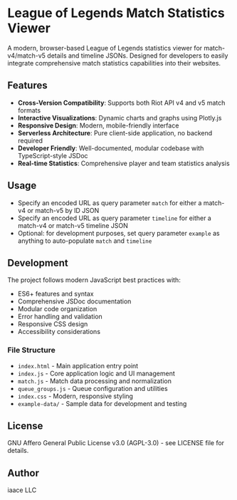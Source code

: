 # League of Legends Match Statistics Viewer

A modern, browser-based League of Legends statistics viewer for match-v4/match-v5 details and timeline JSONs. Designed for developers to easily integrate comprehensive match statistics capabilities into their websites.

## Features

- **Cross-Version Compatibility**: Supports both Riot API v4 and v5 match formats
- **Interactive Visualizations**: Dynamic charts and graphs using Plotly.js
- **Responsive Design**: Modern, mobile-friendly interface
- **Serverless Architecture**: Pure client-side application, no backend required
- **Developer Friendly**: Well-documented, modular codebase with TypeScript-style JSDoc
- **Real-time Statistics**: Comprehensive player and team statistics analysis

## Usage

- Specify an encoded URL as query parameter `match` for either a match-v4 or match-v5 by ID JSON
- Specify an encoded URL as query parameter `timeline` for either a match-v4 or match-v5 timeline JSON
- Optional: for development purposes, set query parameter `example` as anything to auto-populate `match` and `timeline`

## Development

The project follows modern JavaScript best practices with:

- ES6+ features and syntax
- Comprehensive JSDoc documentation
- Modular code organization
- Error handling and validation
- Responsive CSS design
- Accessibility considerations

### File Structure

- `index.html` - Main application entry point
- `index.js` - Core application logic and UI management
- `match.js` - Match data processing and normalization
- `queue_groups.js` - Queue configuration and utilities
- `index.css` - Modern, responsive styling
- `example-data/` - Sample data for development and testing

## License

GNU Affero General Public License v3.0 (AGPL-3.0) - see LICENSE file for details.

## Author

iaace LLC
